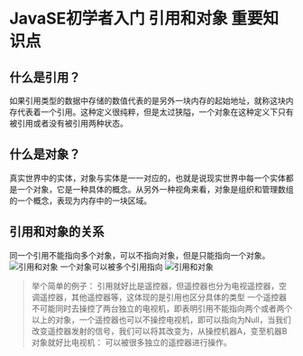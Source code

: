 # JavaSE初学者入门 引用和对象 重要知识点

## 什么是引用？
如果引用类型的数据中存储的数值代表的是另外一块内存的起始地址，就称这块内存代表着一个引用。这种定义很纯粹，但是太过狭隘，一个对象在这种定义下只有被引用或者没有被引用两种状态。
## 什么是对象？
真实世界中的实体，对象与实体是一一对应的，也就是说现实世界中每一个实体都是一个对象，它是一种具体的概念。从另外一种视角来看，对象是组织和管理数组的一个概念，表现为内存中的一块区域。

## 引用和对象的关系
同一个引用不能指向多个对象，可以不指向对象，但是只能指向一个对象。
![引用和对象](https://img-blog.csdnimg.cn/20210205220958594.png?x-oss-process=image/watermark,type_ZmFuZ3poZW5naGVpdGk,shadow_10,text_aHR0cHM6Ly9ibG9nLmNzZG4ubmV0L3FxXzMzNjg1MzM0,size_16,color_FFFFFF,t_70)
一个对象可以被多个引用指向
![引用和对象](https://img-blog.csdnimg.cn/20210205221216736.png?x-oss-process=image/watermark,type_ZmFuZ3poZW5naGVpdGk,shadow_10,text_aHR0cHM6Ly9ibG9nLmNzZG4ubmV0L3FxXzMzNjg1MzM0,size_16,color_FFFFFF,t_70)
> 举个简单的例子：
> 引用就好比是遥控器，但遥控器也分为电视遥控器，空调遥控器，其他遥控器等，这体现的是引用也区分具体的类型
> 一个遥控器不可能同时去操控了两台独立的电视机，即表明引用不能指向两个或者两个以上的对象，一个遥控器也可以不操控电视机，即可以指向为Null，当我们改变遥控器发射的信号，我们可以将其改变为，从操控机器A，变至机器B
> 对象就好比电视机：
> 可以被很多独立的遥控器进行操作。